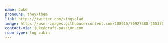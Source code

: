 ```yaml
---
name: Juke
pronouns: they/them
link: https://twitter.com/singsalad
image: https://user-images.githubusercontent.com/188915/70927388-25537680-202f-11ea-8f40-f072c052a2a5.jpg
contact-via: juke@craft-passion.com
room-type: log cabin
---
```

